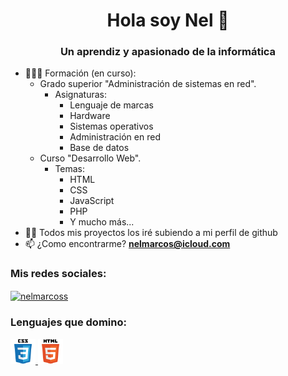 <h1 align="center">Hola soy Nel 👋</h1>
<h3 align="center">Un aprendiz y apasionado de la informática</h3>

- 🧑🏻‍🏫 Formación (en curso):
  - Grado superior "Administración de sistemas en red".
    - Asignaturas:
      - Lenguaje de marcas
      - Hardware
      - Sistemas operativos
      - Administración en red
      - Base de datos
  - Curso "Desarrollo Web".
    - Temas:
      - HTML
      - CSS
      - JavaScript
      - PHP
      - Y mucho más...
- 👨‍💻 Todos mis proyectos los iré subiendo a mi perfil de github
- 📫 ¿Como encontrarme? **nelmarcos@icloud.com**

<h3 align="left">Mis redes sociales:</h3>
<p align="left">
<a href="https://instagram.com/nelmarcoss" target="blank"><img align="center" src="https://raw.githubusercontent.com/rahuldkjain/github-profile-readme-generator/master/src/images/icons/Social/instagram.svg" alt="nelmarcoss" height="30" width="40" /></a>
</p>

<h3 align="left">Lenguajes que domino:</h3>
<p align="left"> <a href="https://www.w3schools.com/css/" target="_blank" rel="noreferrer"> <img src="https://raw.githubusercontent.com/devicons/devicon/master/icons/css3/css3-original-wordmark.svg" alt="css3" width="40" height="40"/> </a> <a href="https://www.w3.org/html/" target="_blank" rel="noreferrer"> <img src="https://raw.githubusercontent.com/devicons/devicon/master/icons/html5/html5-original-wordmark.svg" alt="html5" width="40" height="40"/> </a> </p>
